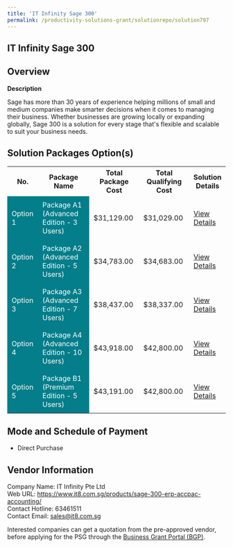```yaml
---
title: 'IT Infinity Sage 300'
permalink: /productivity-solutions-grant/solutionrepo/solution797
---
```


## IT Infinity Sage 300

## Overview

**Description**

Sage has more than 30 years of experience helping millions of small and medium companies make smarter decisions when it comes to managing their business. Whether businesses are growing locally or expanding globally, Sage 300 is a solution for every stage that's flexible and scalable to suit your business needs.

## Solution Packages Option(s)

<table>
<tr>
<th><b>No.</b></th>
<th><b>Package Name</b></th>
<th><b>Total Package Cost</b></th>
<th><b>Total Qualifying Cost</b></th>
<th><b>Solution Details</b></th>
</tr>
<tr>
<td style='padding: 10px; background-color: #037E8A; color: #FFFFFF;'>Option 1</td>
<td style='padding: 10px; background-color: #037E8A; color: #FFFFFF;'>Package A1 (Advanced Edition - 3 Users)</td>
<td style='padding: 10px;'>$31,129.00</td>
<td style='padding: 10px;'>$31,029.00</td>
<td style='padding: 10px;'><a href='/images/psg/Desensitised_ITinfinity_Annex3_CR_wef_13_Oct_22_Part_1.pdf' target='_blank'>View Details</a></td>
</tr>
<tr>
<td style='padding: 10px; background-color: #037E8A; color: #FFFFFF;'>Option 2</td>
<td style='padding: 10px; background-color: #037E8A; color: #FFFFFF;'>Package A2 (Advanced Edition - 5 Users)</td>
<td style='padding: 10px;'>$34,783.00</td>
<td style='padding: 10px;'>$34,683.00</td>
<td style='padding: 10px;'><a href='/images/psg/Desensitised_ITinfinity_Annex3_CR_wef_13_Oct_22_Part_2.pdf' target='_blank'>View Details</a></td>
</tr>
<tr>
<td style='padding: 10px; background-color: #037E8A; color: #FFFFFF;'>Option 3</td>
<td style='padding: 10px; background-color: #037E8A; color: #FFFFFF;'>Package A3 (Advanced Edition - 7 Users)</td>
<td style='padding: 10px;'>$38,437.00</td>
<td style='padding: 10px;'>$38,337.00</td>
<td style='padding: 10px;'><a href='/images/psg/Desensitised_ITinfinity_Annex3_CR_wef_13_Oct_22_Part_3.pdf' target='_blank'>View Details</a></td>
</tr>
<tr>
<td style='padding: 10px; background-color: #037E8A; color: #FFFFFF;'>Option 4</td>
<td style='padding: 10px; background-color: #037E8A; color: #FFFFFF;'>Package A4 (Advanced Edition - 10 Users)</td>
<td style='padding: 10px;'>$43,918.00</td>
<td style='padding: 10px;'>$42,800.00</td>
<td style='padding: 10px;'><a href='/images/psg/Desensitised_ITinfinity_Annex3_CR_wef_13_Oct_22_Part_4.pdf' target='_blank'>View Details</a></td>
</tr>
<tr>
<td style='padding: 10px; background-color: #037E8A; color: #FFFFFF;'>Option 5</td>
<td style='padding: 10px; background-color: #037E8A; color: #FFFFFF;'>Package B1 (Premium Edition - 5 Users)</td>
<td style='padding: 10px;'>$43,191.00</td>
<td style='padding: 10px;'>$42,800.00</td>
<td style='padding: 10px;'><a href='/images/psg/Desensitised_ITinfinity_Annex3_CR_wef_13_Oct_22_Part_5.pdf' target='_blank'>View Details</a></td>
</tr>
</table>

## Mode and Schedule of Payment

 - Direct Purchase

## Vendor Information

 Company Name: IT Infinity Pte Ltd<br>Web URL: https://www.it8.com.sg/products/sage-300-erp-accpac-accounting/ <br>Contact Hotline: 63461511 <br>Contact Email: sales@it8.com.sg <br>

Interested companies can get a quotation from the pre-approved vendor, before applying for the PSG through the <a href='https://www.businessgrants.gov.sg/' target='_blank' rel='noopener'>Business Grant Portal (BGP)</a>.

<script src="/jquery/resize-tables.js"></script>
